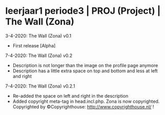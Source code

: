 # leerjaar1 periode3 | PROJ (Project) | The Wall (Zona)

3-4-2020: The Wall (Zona) v0.1
  - First release [Alpha]

7-4-2020: The Wall (Zona) v0.2
  - Description is not longer than the image on the profile page anymore
  - Description has a little extra space on top and bottom and less at left and right
  
7-4-2020: The Wall (Zona) v0.2.1
  - Re-added the space on left and right in the description
  - Added copyright meta-tag in head.incl.php. Zona is now copyrighted. Copyrighted by ©Copyrighthouse: http://www.copyrighthouse.nl/ !
